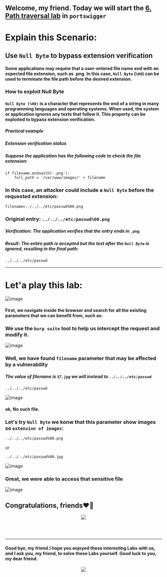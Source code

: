 ## Welcome, my friend. Today we will start the [6. Path traversal lab](https://portswigger.net/web-security/file-path-traversal/lab-validate-file-extension-null-byte-bypass) in ```portswigger```

# Explain this Scenario:

## Use ```Null Byte``` to bypass extension verification

#### Some applications may require that a user-entered file name end with an expected file extension, such as .png. In this case, ```Null Byte``` (```%00```) can be used to terminate the file path before the desired extension.

### How to exploit Null Byte

#### ```Null Byte (%00)``` is a character that represents the end of a string in many programming languages ​​and operating systems. When used, the system or application ignores any texts that follow it. This property can be exploited to bypass extension verification.
##### Practical example
##### Extension verification status

##### Suppose the application has the following code to check the file extension:

```
if filename.endswith('.png'):
    full_path = '/var/www/images/' + filename
```

### In this case, an attacker could include a ```Null Byte``` before the requested extension:

```
filename=../../../etc/passwd%00.png
```

### Original entry: ```../../../etc/passwd%00.png```
##### Verification: The application verifies that the entry ends in ```.png```.
##### Result: The entire path is accepted but the text after the ```Null Byte``` is ignored, resulting in the final path:

```
../../../etc/passwd
```


----------------

# Let'a play this lab:

![image](https://github.com/user-attachments/assets/ada68952-b337-4481-8478-0d4a6b362cfe)

#### First, we navigate inside the browser and search for all the existing parameters that we can benefit from, such as:


### We use the ```burp suite``` tool to help us intercept the request and modify it.

![image](https://github.com/user-attachments/assets/177b99cd-c7a9-4a56-8990-8b21dc4287c1)


### Well, we have found ```filename``` parameter that may be affected by a vulnerability


##### The value of filename is ```57.jpg``` we will instead to ```../../../etc/passwd```

```
../../../etc/passwd
```

![image](https://github.com/user-attachments/assets/dc133a4b-2c1c-4d2e-9ea5-7ff93a3d00c1)

#### ok, No such file.


### Let's try ```Null Byte``` we konw that this parameter show images so ```extension of images```: 

```
../../../etc/passwd%00.png
```

or 


```
../../../etc/passwd%00.jpg
```

![image](https://github.com/user-attachments/assets/b007d415-15a9-4955-b9d3-712dc20d21e0)



### Great, we were able to access that sensitive file

![image](https://github.com/user-attachments/assets/f281e27c-920d-472b-a75c-fdeb9f03a0a6)

## Congratulations, friends❤️‍🔥


<p align="center">
<img src="https://github.com/user-attachments/assets/b479ea14-4f17-4dd8-9a2b-1d185274d3a9" >
</p>

<br>
<br>

 --------------

#### Good bye, my friend.I hope you enjoyed these interesting Labs with us, and I ask you, my friend, to solve these Labs yourself. Good luck to you, my dear friend.



<p align="center">
<img src="https://github.com/user-attachments/assets/33e84861-2911-43ea-99e7-5e16b4acd8c1" >
</p>














